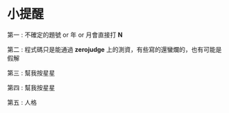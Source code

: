 # 小提醒

第一 : 不確定的題號 or 年 or 月會直接打 **N**

第二 : 程式碼只是能通過 **zerojudge** 上的測資，有些寫的還蠻爛的，也有可能是假解

第三 : 幫我按星星

第四 : 幫我按星星

第五 : 人格